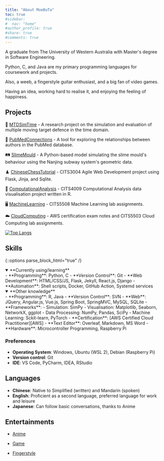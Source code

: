 ```yaml
---
title: "About MoeBuTa"
toc: true
#sidebar:
#  nav: "home"
#author_profile: true
#share: true
#comments: true
---
```

A graduate from The University of Western Australia with Master's degree in Software Engineering.

Python, C, and Java are my primary programming languages for coursework and projects.

Also, a weeb, a fingerstyle guitar enthusiast, and a big fan of video games.

Having an idea, working hard to realise it, and enjoying the feeling of happiness.

## Projects

🔐 [MTDSimTime](https://github.com/MoeBuTa/MTDSimTime) - A research project on the simulation and evaluation of multiple moving target defence in the time domain.

🏥 [PubMedConnections](https://github.com/PubMedConnections/PubMedConnections) - A tool for exploring the relationships between authors in the PubMed database. 

🛤️ [SlimeMould](https://github.com/MoeBuTa/SlimeMould) - A Python-based model simulating the slime mould's behaviour using the Nanjing subway system's geometric data.

♟️ [ChineseChessTutorial](https://github.com/MoeBuTa/ChineseChessTutorial) - CITS3004 Agile Web Development project using Flask, Jinja, and Sqlite.

🔢 [ComputationalAnalysis](https://github.com/MoeBuTa/ComputationalAnalysis) - CITS4009 Computational Analysis data visualisation project written in R.

🖥️ [MachineLearning](https://github.com/MoeBuTa/MachineLearning) - CITS5508 Machine Learning lab assignments.

☁️ [CloudComputing](https://github.com/MoeBuTa/CloudComputing) - AWS certification exam notes and CITS5503 Cloud Computing lab assignments.

[![Top Langs](https://github-readme-stats.vercel.app/api/top-langs/?username=MoeBuTa&layout=donut&theme=tokyonight)](https://github.com/MoeBuTa/github-readme-stats)

[//]: # ( [![MoeBuTa's GitHub stats]&#40;https://github-readme-stats.vercel.app/api?username=MoeBuTa&theme=tokyonight&#41;]&#40;https://github.com/MoeBuTa/github-readme-stats&show_icons=true&#41;)

## Skills

{::options parse_block_html="true" /}


<details open markdown="1">
<summary> **Currently using/learning**
</summary>
 - **Programming**: Python, C
 - **Version Control**: Git
 - **Web Development**: HTML/CSS/JS, Flask, Jekyll, React.js, Django
 - **Automation**: Shell scripts, Docker, GitHub Action, Systemd services
</details>


<details open markdown="1">
<summary> **Other knowledge**
</summary>
 - **Programming**: R, Java
 - **Version Control**: SVN
 - **Web**: JQuery, Angular.js, Vue.js, Spring Boot, SpringMVC, MySQL, SQLite
 - **Frameworks**: 
   - Simulation: SimPy 
   - Visualisation: Matplotlib, Seaborn, NetworkX, ggplot
   - Data Processing: NumPy, Pandas, SciPy
   - Machine Learning: Sckit-learn, PyTorch
 - **Certification**: [AWS Certified Cloud Practitioner][AWS]
 - **Text Editor**: Overleaf, Markdown, MS Word
 - **Hardware**: Microcontroller Programming, Raspberry Pi
</details>

### Preferences

- **Operating System**: Windows, Ubuntu (WSL 2), Debian (Raspberry Pi)
- **Version control**: Git
- **IDE**: VS Code, PyCharm, IDEA, RStudio

## Languages

- **Chinese**: Native to Simplified (written) and Mandarin (spoken)
- **English**: Proficient as a second language, preferred language for work and leisure
- **Japanese**: Can follow basic conversations, thanks to Anime <i class='fa-brands fa-bilibili'></i>

## Entertainments

- [Anime](/dip)
- [Game](/dip)
- [Fingerstyle](/dip)


  [UWA]: https://www.uwa.edu.au/
  [AWS]: https://www.credly.com/badges/82057be6-157e-4f61-9707-8d84f519eef7/linked_in_profile